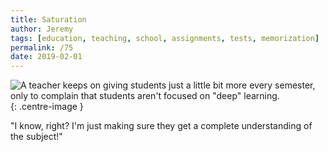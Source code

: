 ```yaml
---
title: Saturation
author: Jeremy
tags: [education, teaching, school, assignments, tests, memorization]
permalink: /75
date: 2019-02-01
---
```


![A teacher keeps on giving students just a little bit more every semester, only to complain that students aren't focused on "deep" learning.](https://res.cloudinary.com/dh3hm8pb7/image/upload/c_scale,q_auto:best/v1535842782/Handwaving/Published/Saturation.png){: .centre-image }

"I know, right? I'm just making sure they get a complete understanding of the subject!"